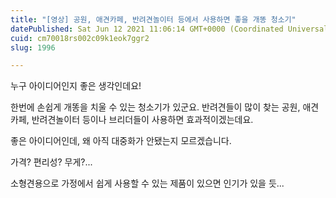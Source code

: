 ```yaml
---
title: "[영상] 공원, 애견카페, 반려견놀이터 등에서 사용하면 좋을 개똥 청소기"
datePublished: Sat Jun 12 2021 11:06:14 GMT+0000 (Coordinated Universal Time)
cuid: cm70018rs002c09k1eok7ggr2
slug: 1996

---
```



누구 아이디어인지 좋은 생각인데요!

한번에 손쉽게 개똥을 치울 수 있는 청소기가 있군요. 반려견들이 많이 찾는 공원, 애견카페, 반려견놀이터 등이나 브리더들이 사용하면 효과적이겠는데요.

좋은 아이디어인데, 왜 아직 대중화가 안됐는지 모르겠습니다.

가격? 편리성? 무게?...

소형견용으로 가정에서 쉽게 사용할 수 있는 제품이 있으면 인기가 있을 듯...